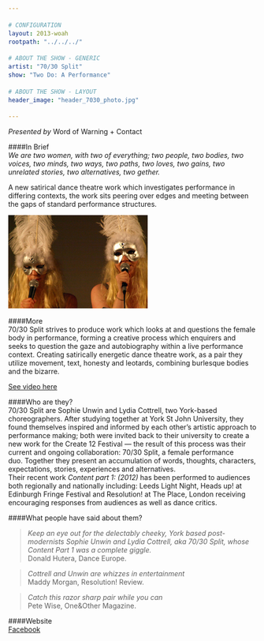 ```yaml
---

# CONFIGURATION
layout: 2013-woah
rootpath: "../../../"

# ABOUT THE SHOW - GENERIC
artist: "70/30 Split"
show: "Two Do: A Performance"

# ABOUT THE SHOW - LAYOUT
header_image: "header_7030_photo.jpg"

---
```

*Presented by* Word of Warning + Contact
        
####In Brief    
*We are two women, with two of everything; two people, two bodies, two voices, two minds, two ways, two paths, two loves, two gains, two unrelated stories, two alternatives, two gether.*       
        
A new satirical dance theatre work which investigates performance in differing contexts, the work sits peering over edges and meeting between the gaps of standard performance structures.    
       
![70/30 Split](7030.jpg)    
       
####More    
70/30 Split strives to produce work which looks at and questions the female body in performance, forming a creative process which enquirers and seeks to question the gaze and autobiography within a live performance context. Creating satirically energetic dance theatre work, as a pair they utilize movement, text, honesty and leotards, combining burlesque bodies and the bizarre.    
      
[See video here](https://vimeo.com/61264484)    
       
####Who are they?    
70/30 Split are Sophie Unwin and Lydia Cottrell, two York-based choreographers. After studying together at York St John University, they found themselves inspired and informed by each other’s artistic approach to performance making; both were invited back to their university to create a new work for the Create 12 Festival — the result of this process was their current and ongoing collaboration: 70/30 Split, a female performance duo. Together they present an accumulation of words, thoughts, characters, expectations, stories, experiences and alternatives.       
Their recent work *Content part 1: (2012)* has been performed to audiences both regionally and nationally including: Leeds Light Night, Heads up! at Edinburgh Fringe Festival and Resolution! at The Place, London receiving encouraging responses from audiences as well as dance critics.     
      
####What people have said about them?
>*Keep an eye out for the delectably cheeky, York based post-modernists Sophie Unwin and Lydia Cottrell, aka 70/30 Split, whose Content Part 1 was a complete giggle.*<br>Donald Hutera, Dance Europe.    

>*Cottrell and Unwin are whizzes in entertainment*<br>Maddy Morgan, Resolution! Review.    

>*Catch this razor sharp pair while you can*<br>Pete Wise, One&Other Magazine.

####Website   
[Facebook](http://facebook.com/7030split)
